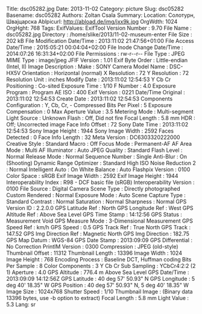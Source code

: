 Title: dsc05282.jpg
Date: 2013-11-02
Category: picture
Slug: dsc05282
Basename: dsc05282
Authors: Zoltan Csala
Summary:
Location: Солотурн, Швајцарска
Ablpicurl: http://abload.de/img/jxx9k.jpg
OrgWdth: 1024
OrgHght: 768
Tags:
ExifValues: ExifTool Version Number : 9.70
            File Name : dsc05282.jpg
            Directory : /home/slike/2013/11-02-museum-enter
            File Size : 202 kB
            File Modification Date/Time : 2013:11:02 21:47:56+01:00
            File Access Date/Time : 2015:05:21 00:04:04+02:00
            File Inode Change Date/Time : 2014:07:26 16:31:34+02:00
            File Permissions : rw-r--r--
            File Type : JPEG
            MIME Type : image/jpeg
            JFIF Version : 1.01
            Exif Byte Order : Little-endian (Intel, II)
            Image Description :
            Make : SONY
            Camera Model Name : DSC-HX5V
            Orientation : Horizontal (normal)
            X Resolution : 72
            Y Resolution : 72
            Resolution Unit : inches
            Modify Date : 2013:11:02 12:54:53
            Y Cb Cr Positioning : Co-sited
            Exposure Time : 1/10
            F Number : 4.0
            Exposure Program : Program AE
            ISO : 400
            Exif Version : 0221
            Date/Time Original : 2013:11:02 12:54:53
            Create Date : 2013:11:02 12:54:53
            Components Configuration : Y, Cb, Cr, -
            Compressed Bits Per Pixel : 5
            Exposure Compensation : 0
            Max Aperture Value : 3.5
            Metering Mode : Multi-segment
            Light Source : Unknown
            Flash : Off, Did not fire
            Focal Length : 5.8 mm
            HDR : Off; Uncorrected image
            Face Info Offset : 72
            Sony Date Time : 2013:11:02 12:54:53
            Sony Image Height : 1944
            Sony Image Width : 2592
            Faces Detected : 0
            Face Info Length : 32
            Meta Version : DC6303320222000
            Creative Style : Standard
            Macro : Off
            Focus Mode : Permanent-AF
            AF Area Mode : Multi
            AF Illuminator : Auto
            JPEG Quality : Standard
            Flash Level : Normal
            Release Mode : Normal
            Sequence Number : Single
            Anti-Blur : On (Shooting)
            Dynamic Range Optimizer : Standard
            High ISO Noise Reduction 2 : Normal
            Intelligent Auto : On
            White Balance : Auto
            Flashpix Version : 0100
            Color Space : sRGB
            Exif Image Width : 2592
            Exif Image Height : 1944
            Interoperability Index : R98 - DCF basic file (sRGB)
            Interoperability Version : 0100
            File Source : Digital Camera
            Scene Type : Directly photographed
            Custom Rendered : Normal
            Exposure Mode : Auto
            Scene Capture Type : Standard
            Contrast : Normal
            Saturation : Normal
            Sharpness : Normal
            GPS Version ID : 2.2.0.0
            GPS Latitude Ref : North
            GPS Longitude Ref : West
            GPS Altitude Ref : Above Sea Level
            GPS Time Stamp : 14:12:56
            GPS Status : Measurement Void
            GPS Measure Mode : 3-Dimensional Measurement
            GPS Speed Ref : km/h
            GPS Speed : 0.5
            GPS Track Ref : True North
            GPS Track : 147.52
            GPS Img Direction Ref : Magnetic North
            GPS Img Direction : 182.75
            GPS Map Datum : WGS-84
            GPS Date Stamp : 2013:09:09
            GPS Differential : No Correction
            PrintIM Version : 0300
            Compression : JPEG (old-style)
            Thumbnail Offset : 11312
            Thumbnail Length : 13396
            Image Width : 1024
            Image Height : 768
            Encoding Process : Baseline DCT, Huffman coding
            Bits Per Sample : 8
            Color Components : 3
            Y Cb Cr Sub Sampling : YCbCr4:2:2 (2 1)
            Aperture : 4.0
            GPS Altitude : 776.4 m Above Sea Level
            GPS Date/Time : 2013:09:09 14:12:56Z
            GPS Latitude : 40 deg 57' 50.93" N
            GPS Longitude : 5 deg 40' 18.35" W
            GPS Position : 40 deg 57' 50.93" N, 5 deg 40' 18.35" W
            Image Size : 1024x768
            Shutter Speed : 1/10
            Thumbnail Image : (Binary data 13396 bytes, use -b option to extract)
            Focal Length : 5.8 mm
            Light Value : 5.3
Lang: sr

